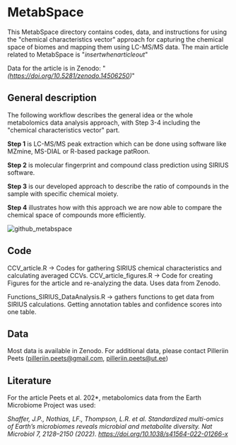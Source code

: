 # MetabSpace

This MetabSpace directory contains codes, data, and instructions for using the "chemical characteristics vector" approach for capturing the chemical space of biomes and mapping them using LC-MS/MS data. 
The main article related to MetabSpace is "*insertwhenarticleout*"

Data for the article is in Zenodo: "*(https://doi.org/10.5281/zenodo.14506250)*"


## General description 

The following workflow describes the general idea or the whole metabolomics data analysis approach, with Step 3-4 including the "chemical characteristics vector" part. 

**Step 1** is LC-MS/MS peak extraction which can be done using software like MZmine, MS-DIAL or R-based package patRoon.

**Step 2** is molecular fingerprint and compound class prediction using SIRIUS software.

**Step 3** is our developed approach to describe the ratio of compounds in the sample with specific chemical moiety.

**Step 4** illustrates how with this approach we are now able to compare the chemical space of compounds more efficiently. 

![github_metabspace](https://github.com/user-attachments/assets/9ce45b7c-b3a6-49c2-9e64-d5f5a8a82c86)


## Code

CCV_article.R  -> Codes for gathering SIRIUS chemical characteristics and calculating averaged CCVs.
CCV_article_figures.R  -> Code for creating Figures for the article and re-analyzing the data. Uses data from Zenodo.

Functions_SIRIUS_DataAnalysis.R -> gathers functions to get data from SIRIUS calculations. Getting annotation tables and confidence scores into one table. 

## Data

Most data is available in Zenodo. For additional data, please contact Pilleriin Peets (pilleriin.peets@gmail.com, pilleriin.peets@ut.ee)

## Literature

For the article Peets et al. 202*, metabolomics data from the Earth Microbiome Project was used:

*Shaffer, J.P., Nothias, LF., Thompson, L.R. et al. Standardized multi-omics of Earth’s microbiomes reveals microbial and metabolite diversity. Nat Microbiol 7, 2128–2150 (2022). https://doi.org/10.1038/s41564-022-01266-x*
